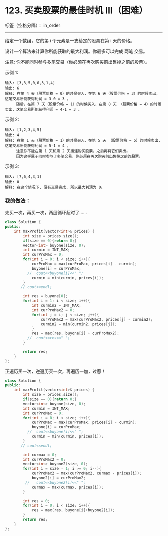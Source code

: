﻿# 123. 买卖股票的最佳时机 III（困难）

标签（空格分隔）： in_order

---
给定一个数组，它的第 i 个元素是一支给定的股票在第 i 天的价格。

设计一个算法来计算你所能获取的最大利润。你最多可以完成 两笔 交易。

注意: 你不能同时参与多笔交易（你必须在再次购买前出售掉之前的股票）。

示例 1:

    输入: [3,3,5,0,0,3,1,4]
    输出: 6
    解释: 在第 4 天（股票价格 = 0）的时候买入，在第 6 天（股票价格 = 3）的时候卖出，这笔交易所能获得利润 = 3-0 = 3 。
         随后，在第 7 天（股票价格 = 1）的时候买入，在第 8 天 （股票价格 = 4）的时候卖出，这笔交易所能获得利润 = 4-1 = 3 。

示例 2:

    输入: [1,2,3,4,5]
    输出: 4
    解释: 在第 1 天（股票价格 = 1）的时候买入，在第 5 天 （股票价格 = 5）的时候卖出, 这笔交易所能获得利润 = 5-1 = 4 。   
         注意你不能在第 1 天和第 2 天接连购买股票，之后再将它们卖出。   
         因为这样属于同时参与了多笔交易，你必须在再次购买前出售掉之前的股票。

示例 3:
    
    输入: [7,6,4,3,1] 
    输出: 0 
    解释: 在这个情况下, 没有交易完成, 所以最大利润为 0。

### 我的做法：  
先买一次，再买一次，两层循环超时了……
```C++
class Solution {
public:
    int maxProfit(vector<int>& prices) {
        int size = prices.size();
        if(size == 0){return 0;}
        vector<int> buyone(size, 0);
        int curmin = INT_MAX;
        int curProMax = 0;
        for(int i = 0; i < size; i++){
            curProMax = max(curProMax, prices[i] - curmin);
            buyone[i] = curProMax;
          //  cout<<buyone[i]<<" ";
            curmin = min(curmin, prices[i]);
        }
       // cout<<endl;

        int res = buyone[0];
        for(int i = 1; i < size; i++){
            int curmin2 = INT_MAX;
            int curProMax2 = 0;
            for(int j = i; j < size; j++){
                curProMax2 = max(curProMax2, prices[j] - curmin2);
                curmin2 = min(curmin2, prices[j]);
            }
            res = max(res, buyone[i] + curProMax2);
          //  cout<<res<<" ";
        }

        return res;
    }
};
```

正遍历买一次，逆遍历买一次，再遍历一加，过惹！  
```C++
class Solution {
public:
    int maxProfit(vector<int>& prices) {
        int size = prices.size();
        if(size == 0){return 0;}
        vector<int> buyone(size, 0);
        int curmin = INT_MAX;
        int curProMax = 0;
        for(int i = 0; i < size; i++){
            curProMax = max(curProMax, prices[i] - curmin);
            buyone[i] = curProMax;
          //  cout<<buyone[i]<<" ";
            curmin = min(curmin, prices[i]);
        }
       // cout<<endl;

        int curmax = 0;
        int curProMax2 = 0;
        vector<int> buyone2(size, 0);
        for(int i = size - 1; i >= 0; i--){
            curProMax2 = max(curProMax2, curmax - prices[i]);
            buyone2[i] = curProMax2;
         //   cout<<buyone2[i]<<" ";
            curmax = max(curmax, prices[i]);
        }

        int res = 0;
        for(int i = 0; i < size; i++){
            res = max(res, buyone[i]+buyone2[i]);
        }
        return res;
    }
};
```
